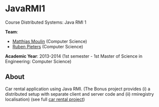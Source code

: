 # JavaRMI1
Course Distributed Systems: Java RMI 1

**Team**:
* [Matthias Moulin](https://github.com/matt77hias) (Computer Science)
* [Ruben Pieters](https://github.com/rubenpieters) (Computer Science)

**Academic Year**: 2013-2014 (1st semester - 1st Master of Science in Engineering: Computer Science)

## About
Car rental application using Java RMI. (The Bonus project provides (i) a distributed setup with separate client and server code and (ii) rmiregistry localisation) (see full [car rental project](https://github.com/matt77hias/meta-carrental))
